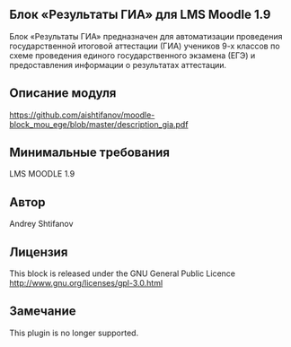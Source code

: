 ## Блок «Результаты ГИА» для LMS Moodle 1.9
Блок «Результаты ГИА» предназначен для автоматизации проведения государственной итоговой аттестации (ГИА) учеников 9-х классов по схеме проведения единого государственного экзамена (ЕГЭ) и предоставления информации о результатах аттестации.

## Описание модуля 
https://github.com/aishtifanov/moodle-block_mou_ege/blob/master/description_gia.pdf

## Минимальные требования
LMS MOODLE 1.9

## Автор
Andrey Shtifanov

## Лицензия
This block is released under the GNU General Public Licence http://www.gnu.org/licenses/gpl-3.0.html

## Замечание
This plugin is no longer supported.
